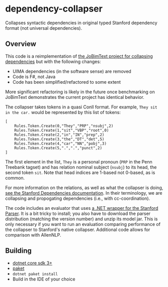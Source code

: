 # dependency-collapser

Collapses syntactic dependencies in original typed Stanford dependency format (not universal dependencies).


## Overview

This code is a reimplementation of [the JoBimText project for collapsing dependencies](http://ltmaggie.informatik.uni-hamburg.de/jobimtext/components/dependency-collapsing/) but with the following changes:

- UIMA dependencies (in the software sense) are removed
- Code is F#, not Java
- Code has been simplified/refactored to some extent

More significant refactoring is likely in the future once benchmarking on JoBimText demonstrates the current project has identical behavior.

The collapser takes tokens in a quasi Conll format.
For example, `They sit in the car.` would be represented by this list of tokens:

```
[
    Rules.Token.Create(0,"They","PRP","nsubj",2)
    Rules.Token.Create(1,"sit","VBP","root",0)
    Rules.Token.Create(2,"in","IN","prep",2)
    Rules.Token.Create(3,"the","DT","det",5)
    Rules.Token.Create(4,"car","NN","pobj",3)
    Rules.Token.Create(5,".",".","punct",2)
]
```

The first element in the list, `They` is a personal pronoun (`PRP` in the Penn Treebank tagset) and has relation nominal subject (`nsubj`) to its head, the second token `sit`. 
Note that head indices are 1-based not 0-based, as is common.

For more information on the relations, as well as what the collapser is doing, [see the Stanford Dependencies documentation](https://nlp.stanford.edu/software/stanford-dependencies.shtml). 
In their terminology, we are collapsing and propogating dependencies (i.e., with cc-coordination).

The code includes an evaluator that uses [a .NET wrapper for the Stanford Parser](https://sergey-tihon.github.io/Stanford.NLP.NET/).
It is a bit tricky to install; you also have to download the parser distribution (matching the version number) and unzip its model jar.
This is only necessary if you want to run an evaluation comparing performance of the collapser to Stanford's native collapser.
Additional code allows for comparison with AllenNLP.

## Building

- [dotnet core sdk 3+](https://docs.microsoft.com/en-us/dotnet/core/install/linux-package-manager-ubuntu-1804)
- [paket](https://fsprojects.github.io/Paket/installation.html)
- `dotnet paket install`
- Build in the IDE of your choice
